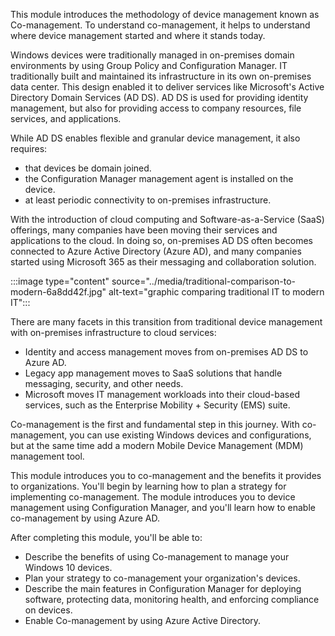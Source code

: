 This module introduces the methodology of device management known as Co-management. To understand co-management, it helps to understand where device management started and where it stands today.

Windows devices were traditionally managed in on-premises domain environments by using Group Policy and Configuration Manager. IT traditionally built and maintained its infrastructure in its own on-premises data center. This design enabled it to deliver services like Microsoft's Active Directory Domain Services (AD DS). AD DS is used for providing identity management, but also for providing access to company resources, file services, and applications.

While AD DS enables flexible and granular device management, it also requires:

 -  that devices be domain joined.
 -  the Configuration Manager management agent is installed on the device.
 -  at least periodic connectivity to on-premises infrastructure.

With the introduction of cloud computing and Software-as-a-Service (SaaS) offerings, many companies have been moving their services and applications to the cloud. In doing so, on-premises AD DS often becomes connected to Azure Active Directory (Azure AD), and many companies started using Microsoft 365 as their messaging and collaboration solution.

:::image type="content" source="../media/traditional-comparison-to-modern-6a8dd42f.jpg" alt-text="graphic comparing traditional IT to modern IT":::


There are many facets in this transition from traditional device management with on-premises infrastructure to cloud services:

 -  Identity and access management moves from on-premises AD DS to Azure AD.
 -  Legacy app management moves to SaaS solutions that handle messaging, security, and other needs.
 -  Microsoft moves IT management workloads into their cloud-based services, such as the Enterprise Mobility + Security (EMS) suite.<br>

Co-management is the first and fundamental step in this journey. With co-management, you can use existing Windows devices and configurations, but at the same time add a modern Mobile Device Management (MDM) management tool.

This module introduces you to co-management and the benefits it provides to organizations. You'll begin by learning how to plan a strategy for implementing co-management. The module introduces you to device management using Configuration Manager, and you'll learn how to enable co-management by using Azure AD.

After completing this module, you'll be able to:

 -  Describe the benefits of using Co-management to manage your Windows 10 devices.
 -  Plan your strategy to co-management your organization's devices.
 -  Describe the main features in Configuration Manager for deploying software, protecting data, monitoring health, and enforcing compliance on devices.
 -  Enable Co-management by using Azure Active Directory.

